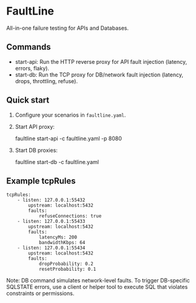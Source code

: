 # FaultLine

All-in-one failure testing for APIs and Databases.

## Commands

- start-api: Run the HTTP reverse proxy for API fault injection (latency, errors, flaky).
- start-db: Run the TCP proxy for DB/network fault injection (latency, drops, throttling, refuse).

## Quick start

1. Configure your scenarios in `faultline.yaml`.
2. Start API proxy:

	 faultline start-api -c faultline.yaml -p 8080

3. Start DB proxies:

	 faultline start-db -c faultline.yaml

## Example tcpRules

```
tcpRules:
	- listen: 127.0.0.1:55432
		upstream: localhost:5432
		faults:
			refuseConnections: true
	- listen: 127.0.0.1:55433
		upstream: localhost:5432
		faults:
			latencyMs: 200
			bandwidthKbps: 64
	- listen: 127.0.0.1:55434
		upstream: localhost:5432
		faults:
			dropProbability: 0.2
			resetProbability: 0.1
```

Note: DB command simulates network-level faults. To trigger DB-specific SQLSTATE errors, use a client or helper tool to execute SQL that violates constraints or permissions.
